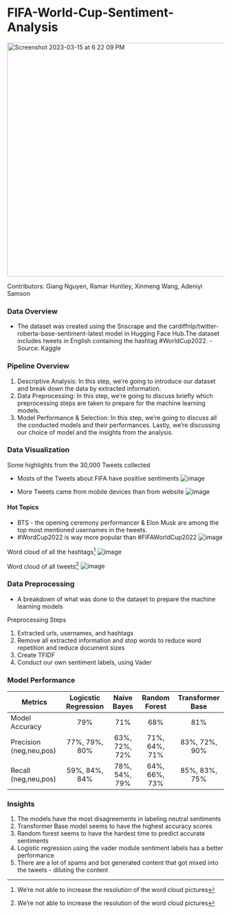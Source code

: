 # FIFA-World-Cup-Sentiment-Analysis

<img width="544" alt="Screenshot 2023-03-15 at 6 22 09 PM" src="https://user-images.githubusercontent.com/88624677/225456720-ab209392-f633-469d-b00c-185d10ddae0a.png">


Contributors:
Giang Nguyen,
Ramar Huntley,
Xinmeng Wang,
Adeniyi Samson

### Data Overview
 - The dataset was created using the Snscrape and the cardiffnlp/twitter-roberta-base-sentiment-latest model in Hugging Face Hub.The dataset includes tweets in English containing the hashtag #WorldCup2022. - Source: Kaggle

### Pipeline Overview
1. Descriptive Analysis: In this step, we’re going to introduce our dataset and break down the data by extracted information.
2. Data Preprocessing: In this step, we’re going to discuss briefly which preprocessing steps are taken to prepare for the machine learning models.
3. Model Performance & Selection: In this step, we’re going to discuss all the conducted models and their performances. Lastly, we’re discussing our choice of model and the insights from the analysis.

### Data Visualization
 Some highlights from the 30,000 Tweets collected

* Mosts of the Tweets about FIFA have positive sentiments
![image](https://user-images.githubusercontent.com/88624677/225453783-df87558d-346d-4551-82b0-7f202b6bd3ee.png)


* More Tweets came from mobile devices than from website
![image](https://user-images.githubusercontent.com/88624677/225453827-76962df9-f8b9-4da2-ab2a-e8c6b6266258.png)

#### Hot Topics
 -  BTS - the opening ceremony performancer & Elon Musk are among the top most mentioned usernames in the tweets.
 -  #WordCup2022 is way more popular than #FIFAWorldCup2022
 ![image](https://user-images.githubusercontent.com/88624677/225453885-e72d3b3f-07a0-4c30-b30c-cb2a8c0169fd.png)


Word cloud of all the hashtags[^1]
![image](https://user-images.githubusercontent.com/88624677/225453929-31751e87-19cc-4c7e-90db-831c1e3e14bf.png)

Word cloud of all tweets[^1]
![image](https://user-images.githubusercontent.com/88624677/225456060-627260ef-4b17-4042-9304-da040e05f9ca.png)

### Data Preprocessing 
- A breakdown of what was done to the dataset to prepare the machine learning models

Preprocessing Steps 
1. Extracted urls, usernames, and hashtags
2. Remove all extracted information and stop words to reduce word repetition and reduce document sizes
3. Create TFIDF
4. Conduct our own sentiment labels, using Vader


### Model Performance
 
 | Metrics        | Logicstic Regression| Naive Bayes| Random Forest | Transformer Base
| ------------- |:---------------------:| :-----:|:-------------------:|:----------------:
| Model Accuracy     | 79%         | 71% | 68% | 81%
| Precision (neg,neu,pos)      | 77%, 79%, 80%              |   63%, 72%, 72% |71%, 64%, 71% | 83%, 72%, 90%
| Recall (neg,neu,pos) | 59%, 84%, 84%             |    78%, 54%, 79% | 64%, 66%, 73% | 85%, 83%, 75%


### Insights
1. The models have the most disagreements in labeling neutral sentiments
2. Transformer Base model seems to have the highest accuracy scores
3. Random forest seems to have the hardest time to predict accurate sentiments
4. Logistic regression using the vader module sentiment labels has a better performance
5. There are a lot of spams and bot generated content that got mixed into the tweets - diluting the content

[^1]: We’re not able to increase the resolution of the word cloud pictures
